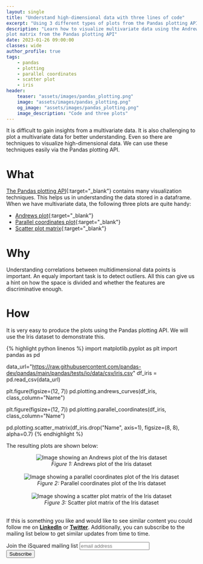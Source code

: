 ```yaml
---
layout: single
title: "Understand high-dimensional data with three lines of code"
excerpt: "Using 3 different types of plots from the Pandas plotting API we can understand any multivariate data"
description: "Learn how to visualize multivariate data using the Andrews plot, Parallel Coordinates and the Scatter 
plot matrix from the Pandas plotting API"
date: 2023-01-26 09:00:00
classes: wide
author_profile: true
tags:
    - pandas
    - plotting
    - parallel coordinates
    - scatter plot
    - iris
header:
    teaser: "assets/images/pandas_plotting.png"
    image: "assets/images/pandas_plotting.png"
    og_image: "assets/images/pandas_plotting.png"
    image_description: "Code and three plots"
---
```


It is difficult to gain insights from a multivariate data. It is also challenging to plot a multivariate data for better understanding.
Even so there are techniques to visualize high-dimensional data. We can use these techniques easily via the Pandas plotting API.

# What
[The Pandas plotting API](https://pandas.pydata.org/pandas-docs/stable/reference/plotting.html){:target="_blank"} contains many visualization techniques.
This helps us in understanding the data stored in a dataframe. When we have multivariate data, the following three plots are quite handy:
- [Andrews plot](https://en.wikipedia.org/wiki/Andrews_plot){:target="_blank"}
- [Parallel coordinates plot](https://en.wikipedia.org/wiki/Parallel_coordinates){:target="_blank"}
- [Scatter plot matrix](https://en.wikipedia.org/wiki/Scatter_plot){:target="_blank"}

# Why
Understanding correlations between multidimensional data points is important. An equaly important task is to detect outliers.
All this can give us a hint on how the space is divided and whether the features are discriminative enough.

# How

It is very easy to produce the plots using the Pandas plotting API. We will use the Iris dataset to demonstrate this.

{% highlight python linenos %}
import matplotlib.pyplot as plt
import pandas as pd

data_url="https://raw.githubusercontent.com/pandas-dev/pandas/main/pandas/tests/io/data/csv/iris.csv"
df_iris = pd.read_csv(data_url)

plt.figure(figsize=(12, 7))
pd.plotting.andrews_curves(df_iris, class_column="Name")

plt.figure(figsize=(12, 7))
pd.plotting.parallel_coordinates(df_iris, class_column="Name")

pd.plotting.scatter_matrix(df_iris.drop("Name", axis=1), figsize=(8, 8), alpha=0.7)
{% endhighlight %}
<br/>

The resulting plots are shown below:

<center>
    <img data-src="{{ site.url }}{{ site.baseurl }}/assets/images/andrews_plot.png" class="lazyload" alt="Image showing an Andrews plot of the Iris dataset"/>
    <br/>
    <span class="caption text-muted">
        <i>Figure 1:</i> Andrews plot of the Iris dataset
    </span>
</center>
<br/>

<center>
    <img data-src="{{ site.url }}{{ site.baseurl }}/assets/images/par_coord_plot.png" class="lazyload" alt="Image showing a parallel coordinates plot of the Iris dataset"/>
    <br/>
    <span class="caption text-muted">
        <i>Figure 2:</i> Parallel coordinates plot of the Iris dataset
    </span>
</center>
<br/>


<center>
    <img data-src="{{ site.url }}{{ site.baseurl }}/assets/images/scatter_plot.png" class="lazyload" alt="Image showing a scatter plot matrix of the Iris dataset"/>
    <br/>
    <span class="caption text-muted">
        <i>Figure 3:</i> Scatter plot matrix of the Iris dataset
    </span>
</center>
<br/>


If this is something you like and would like to see similar content you could follow me on <a href="https://www.linkedin.com/in/vilievski/" target="_blank" rel="noopener"><b>LinkedIn</b></a>
or <a href="https://twitter.com/VladOsaurus" target="_blank" rel="noopener"><b>Twitter</b></a>. Additionally, you can subscribe to the mailing list below to get similar updates from time to time.


<link href="//cdn-images.mailchimp.com/embedcode/horizontal-slim-10_7.css" rel="stylesheet" type="text/css">
<link href="/assets/css/mailchimp.css">
<div id="mc_embed_signup">
<form action="https://digital.us19.list-manage.com/subscribe/post?u=cb9dbe40387c27177a25de80f&amp;id=08bda6f8e0" method="post" id="mc-embedded-subscribe-form" name="mc-embedded-subscribe-form" class="validate" target="_blank" novalidate>
    <div id="mc_embed_signup_scroll">
	<label for="mce-EMAIL">Join the iSquared mailing list</label>
	<input type="email" value="" name="EMAIL" class="email" id="mce-EMAIL" placeholder="email address" required>
    <!-- real people should not fill this in and expect good things - do not remove this or risk form bot signups-->
    <div style="position: absolute; left: -5000px;" aria-hidden="true"><input type="text" name="b_cb9dbe40387c27177a25de80f_08bda6f8e0" tabindex="-1" value=""></div>
    <div class="clear"><input type="submit" value="Subscribe" name="subscribe" id="mc-embedded-subscribe" class="button"></div>
    </div>
</form>
</div>
<br/>